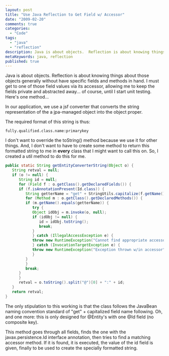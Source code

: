```yaml
---
layout: post
title: "Use Java Reflection to Get Field w/ Accessor"
date: "2009-02-20"
comments: true
categories:
  - "Code"
tags:
  - "java"
  - "reflection"
description: Java is about objects.  Reflection is about knowing things about those objects generally without have specific fields and methods in hand.  I must get to on
metaKeywords: java, reflection
published: true
---
```


Java is about objects.  Reflection is about knowing things about those objects generally without have specific fields and methods in hand.  I must get to one of those field values via its accessor, allowing me to keep the fields private and abstracted away... of course, until I start unit testing.  Here's one method...

<!--more-->

In our application, we use a jsf converter that converts the string representation of the a jpa-managed object into the object proper.  

The required format of this string is thus:

```
fully.qualified.class.name:primarykey
```

I don't want to override the toString() method because we use it for other things.  And, I don't want to have to create some method to return this formatted string to me in <strong>every</strong> class that I might want to call this on.  So, I created a util method to do this for me.
    
```java
public static String getEntityConverterString(Object o) {
   String retval = null;
   if (o != null) {
      String id = null;
      for (Field f : o.getClass().getDeclaredFields()) {
      if (f.isAnnotationPresent(Id.class)) {
         String getterName = "get" + StringUtils.capitalize(f.getName());
         for (Method m : o.getClass().getDeclaredMethods()) {
         if (m.getName().equals(getterName)) {
            try {
            Object idObj = m.invoke(o, null);
            if (idObj != null) {
               id = idObj.toString();
               break;
            }
            } catch (IllegalAccessException e) {
            throw new RuntimeException("Cannot find appropriate accessor for @Id field ");
            } catch (InvocationTargetException e) {
            throw new RuntimeException("Exception thrown w/in accessor");
            }
         }
         }
         break;
      }
      }
      retval = o.toString().split("@")[0] + ":" + id;
   }
   return retval;
}
```

The only stipulation to this working is that the class follows the JavaBean naming convention standard of "get" + capitalized field name following.  Oh, and one more: this is only designed for @Entity's with one @Id field (no composite key).

This method goes through all fields, finds the one with the javax.persistence.Id interface annotation, then tries to find a matching accessor method.  If it is found, it is executed, the value of the id field is given, finally to be used to create the specially formatted string.

  
